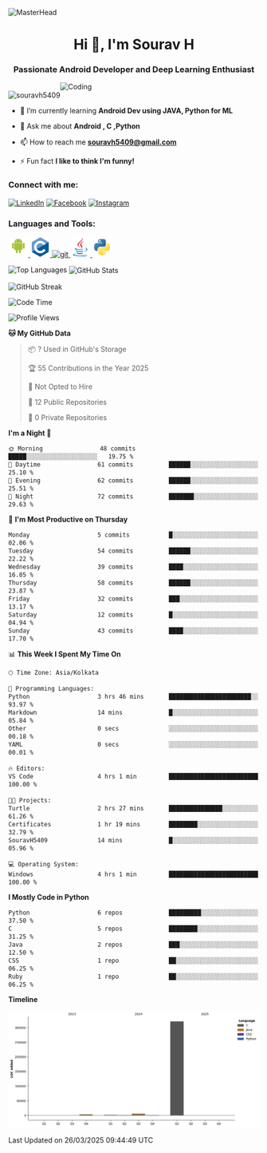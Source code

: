 ![MasterHead](https://blogger.googleusercontent.com/img/b/R29vZ2xl/AVvXsEg7VLakGxXY3xoBe7Tn4yhk2mhhvZrfWLCV3HpZOvJcdVrXaYUR3pRrpFXb8IEEM_IxCTmQCSCAK2I_QedxEAxR8Y0mV418qCg-CRMctCB93CtJlU9ZpvNLvVEwXKYV0VN7ZOcubBVJeSw/s1600/2000_600px.gif)

<h1 align="center">Hi 👋, I'm Sourav H</h1>
<h3 align="center">Passionate Android Developer and Deep Learning Enthusiast</h3>
<img align="right" alt="Coding" width="400" src="https://cdn.dribbble.com/users/1162077/screenshots/3848914/media/7ed7d5ca074b48b328150e5a231e8d1f.gif">

<p align="left"> <img src="https://komarev.com/ghpvc/?username=souravh5409&label=Profile%20views&color=0e75b6&style=flat" alt="souravh5409" /> </p>

- 🌱 I’m currently learning **Android Dev using JAVA, Python for ML**

- 💬 Ask me about **Android , C ,Python**

- 📫 How to reach me **[souravh5409@gmail.com](mailto:souravh5409@gmail.com)**

- ⚡ Fun fact **I like to think I'm funny!**

<h3 align="left">Connect with me:</h3>
<p align="left">
<a href="https://www.linkedin.com/in/sourav-h-869b3125b/" target="blank"><img align="center" src="https://raw.githubusercontent.com/rahuldkjain/github-profile-readme-generator/master/src/images/icons/Social/linked-in-alt.svg" alt="LinkedIn" height="30" width="40" /></a>
<a href="https://www.facebook.com/sourav.h.14" target="blank"><img align="center" src="https://raw.githubusercontent.com/rahuldkjain/github-profile-readme-generator/master/src/images/icons/Social/facebook.svg" alt="Facebook" height="30" width="40" /></a>
<a href="https://www.instagram.com/lll_s_o_u_r_a_v_lll/" target="blank"><img align="center" src="https://raw.githubusercontent.com/rahuldkjain/github-profile-readme-generator/master/src/images/icons/Social/instagram.svg" alt="Instagram" height="30" width="40" /></a>
</p>

<h3 align="left">Languages and Tools:</h3>
<p align="left"> 
  <a href="https://developer.android.com" target="_blank" rel="noreferrer"> <img src="https://raw.githubusercontent.com/devicons/devicon/master/icons/android/android-original-wordmark.svg" alt="android" width="40" height="40"/> </a>
  <a href="https://www.cprogramming.com/" target="_blank" rel="noreferrer"> <img src="https://raw.githubusercontent.com/devicons/devicon/master/icons/c/c-original.svg" alt="c" width="40" height="40"/> </a>
  <a href="https://git-scm.com/" target="_blank" rel="noreferrer"> <img src="https://www.vectorlogo.zone/logos/git-scm/git-scm-icon.svg" alt="git" width="40" height="40"/> </a>
  <a href="https://www.java.com" target="_blank" rel="noreferrer"> <img src="https://raw.githubusercontent.com/devicons/devicon/master/icons/java/java-original.svg" alt="java" width="40" height="40"/> </a>
  <a href="https://www.python.org" target="_blank" rel="noreferrer"> <img src="https://raw.githubusercontent.com/devicons/devicon/master/icons/python/python-original.svg" alt="python" width="40" height="40"/> </a>
</p>

<p><img align="left" src="https://github-readme-stats.vercel.app/api/top-langs?username=souravh5409&show_icons=true&locale=en&layout=compact" alt="Top Languages" /></p>

<p>&nbsp;<img align="center" src="https://github-readme-stats.vercel.app/api?username=souravh5409&show_icons=true&locale=en" alt="GitHub Stats" /></p>

<p><img align="center" src="https://github-readme-streak-stats.herokuapp.com/?user=souravh5409&" alt="GitHub Streak" /></p>

<!--START_SECTION:waka-->
![Code Time](http://img.shields.io/badge/Code%20Time-4%20hrs%207%20mins-blue)

![Profile Views](http://img.shields.io/badge/Profile%20Views-155-blue)

**🐱 My GitHub Data** 

> 📦 ? Used in GitHub's Storage 
 > 
> 🏆 55 Contributions in the Year 2025
 > 
> 🚫 Not Opted to Hire
 > 
> 📜 12 Public Repositories 
 > 
> 🔑 0 Private Repositories 
 > 
**I'm a Night 🦉** 

```text
🌞 Morning                48 commits          █████░░░░░░░░░░░░░░░░░░░░   19.75 % 
🌆 Daytime                61 commits          ██████░░░░░░░░░░░░░░░░░░░   25.10 % 
🌃 Evening                62 commits          ██████░░░░░░░░░░░░░░░░░░░   25.51 % 
🌙 Night                  72 commits          ███████░░░░░░░░░░░░░░░░░░   29.63 % 
```
📅 **I'm Most Productive on Thursday** 

```text
Monday                   5 commits           █░░░░░░░░░░░░░░░░░░░░░░░░   02.06 % 
Tuesday                  54 commits          ██████░░░░░░░░░░░░░░░░░░░   22.22 % 
Wednesday                39 commits          ████░░░░░░░░░░░░░░░░░░░░░   16.05 % 
Thursday                 58 commits          ██████░░░░░░░░░░░░░░░░░░░   23.87 % 
Friday                   32 commits          ███░░░░░░░░░░░░░░░░░░░░░░   13.17 % 
Saturday                 12 commits          █░░░░░░░░░░░░░░░░░░░░░░░░   04.94 % 
Sunday                   43 commits          ████░░░░░░░░░░░░░░░░░░░░░   17.70 % 
```


📊 **This Week I Spent My Time On** 

```text
🕑︎ Time Zone: Asia/Kolkata

💬 Programming Languages: 
Python                   3 hrs 46 mins       ███████████████████████░░   93.97 % 
Markdown                 14 mins             █░░░░░░░░░░░░░░░░░░░░░░░░   05.84 % 
Other                    0 secs              ░░░░░░░░░░░░░░░░░░░░░░░░░   00.18 % 
YAML                     0 secs              ░░░░░░░░░░░░░░░░░░░░░░░░░   00.01 % 

🔥 Editors: 
VS Code                  4 hrs 1 min         █████████████████████████   100.00 % 

🐱‍💻 Projects: 
Turtle                   2 hrs 27 mins       ███████████████░░░░░░░░░░   61.26 % 
Certificates             1 hr 19 mins        ████████░░░░░░░░░░░░░░░░░   32.79 % 
SouravH5409              14 mins             █░░░░░░░░░░░░░░░░░░░░░░░░   05.96 % 

💻 Operating System: 
Windows                  4 hrs 1 min         █████████████████████████   100.00 % 
```

**I Mostly Code in Python** 

```text
Python                   6 repos             █████████░░░░░░░░░░░░░░░░   37.50 % 
C                        5 repos             ████████░░░░░░░░░░░░░░░░░   31.25 % 
Java                     2 repos             ███░░░░░░░░░░░░░░░░░░░░░░   12.50 % 
CSS                      1 repo              ██░░░░░░░░░░░░░░░░░░░░░░░   06.25 % 
Ruby                     1 repo              ██░░░░░░░░░░░░░░░░░░░░░░░   06.25 % 
```



**Timeline**

![Lines of Code chart](https://raw.githubusercontent.com/SouravH5409/SouravH5409/main/assets/bar_graph.png)


 Last Updated on 26/03/2025 09:44:49 UTC
<!--END_SECTION:waka-->




